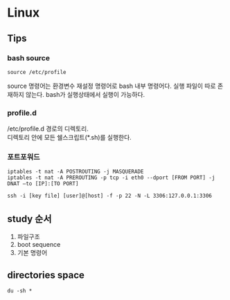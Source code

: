 # Linux
## Tips
### bash source
```
source /etc/profile
```
source 명령어는 환경변수 재설정 명령어로 bash 내부 명령어다. 실행 파일이 따로 존재하지 않는다. bash가 실행상태에서 실행이 가능하다.
### profile.d
/etc/profile.d 경로의 디렉토리.  
디렉토리 안에 모든 쉘스크립트(*.sh)를 실행한다. 
### 포트포워드
```
iptables -t nat -A POSTROUTING -j MASQUERADE 
iptables -t nat -A PREROUTING -p tcp -i eth0 --dport [FROM PORT] -j DNAT —to [IP]:[TO PORT] 
```
```
ssh -i [key file] [user]@[host] -f -p 22 -N -L 3306:127.0.0.1:3306
```

## study 순서
1. 파일구조
1. boot sequence 
1. 기본 명령어 

## directories space
```
du -sh *
```

